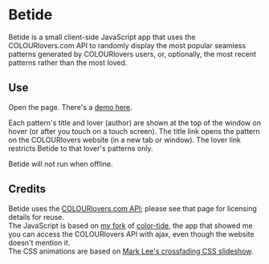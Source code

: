 # Betide

Betide is a small client-side JavaScript app that uses the COLOURlovers.com API to randomly display the most popular seamless patterns generated by COLOURlovers users, or, optionally, the most recent patterns rather than the most loved.

## Use

Open the page.  There's a [demo here]().

Each pattern's title and lover (author) are shown at the top of the window on hover (or after you touch on a touch screen).  The title link opens the pattern on the COLOURlovers website (in a new tab or window).  The lover link restricts Betide to that lover's patterns only.

Betide will not run when offline.

## Credits

Betide uses the [COLOURlovers.com API](http://www.colourlovers.com/api); please see that page for licensing details for reuse.  
The JavaScript is based on [my fork](https://github.com/mcdemarco/color-tide) of [color-tide](https://github.com/ryan-ludwig/color-tide), the app that showed me you can access the COLOURlovers API with ajax, even though the website doesn't mention it.  
The CSS animations are based on [Mark Lee's crossfading CSS slideshow](http://themarklee.com/2013/10/16/simple-crossfading-slideshow-css/).

